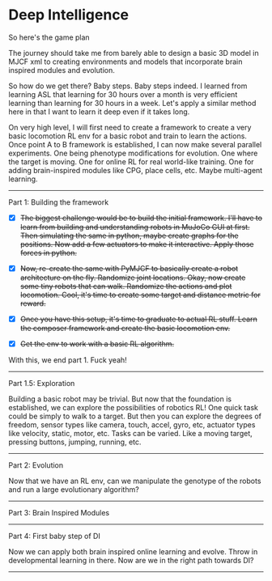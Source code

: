
# Deep Intelligence

So here's the game plan

The journey should take me from barely able to design a basic 3D model in MJCF xml
to creating environments and models that incorporate brain inspired modules and evolution.

So how do we get there? Baby steps. Baby steps indeed.
I learned from learning ASL that learning for 30 hours over a month is very efficient learning 
than learning for 30 hours in a week. Let's apply a similar method here in that I want to learn it deep even if
it takes long.

On very high level, I will first need to create a framework to 
create a very basic locomotion RL env for a basic robot and train to learn the actions.
Once point A to B framework is established, I can now make several parallel experiments.
One being phenotype modifications for evolution. One where the target is moving.
One for online RL for real world-like training.
One for adding brain-inspired modules like CPG, place cells, etc.
Maybe multi-agent learning.

-----------------
Part 1: Building the framework

  - [x] ~~The biggest challenge would be to build the initial framework.
I'll have to learn from building and understanding robots in MuJoCo GUI at first.
Then simulating the same in python, maybe create graphs for the positions.
Now add a few actuators to make it interactive. Apply those forces in python.~~

  - [x] ~~Now, re-create the same with PyMJCF to basically create a robot architecture on the fly. Randomize joint locations.
Okay, now create some tiny robots that can walk. Randomize the actions and plot locomotion.
Cool, it's time to create some target and distance metric for reward.~~

  - [x] ~~Once you have this setup, it's time to graduate to actual RL stuff.
Learn the composer framework and create the basic locomotion env.~~

  - [x] ~~Get the env to work with a basic RL algorithm.~~

With this, we end part 1. Fuck yeah!

----------------

Part 1.5: Exploration

Building a basic robot may be trivial. But now that the foundation is established,
we can explore the possibilities of robotics RL!
One quick task could be simply to walk to a target.
But then you can explore the degrees of freedom,
sensor types like camera, touch, accel, gyro, etc,
actuator types like velocity, static, motor, etc.
Tasks can be varied. Like a moving target, pressing buttons, jumping, running, etc. 

-----------------
Part 2: Evolution

Now that we have an RL env, can we manipulate the genotype of the robots and run a large evolutionary algorithm?


-----------------
Part 3: Brain Inspired Modules


-----------------
Part 4: First baby step of DI

Now we can apply both brain inspired online learning and evolve. Throw in developmental learning in there.
Now are we in the right path towards DI?

-----------------